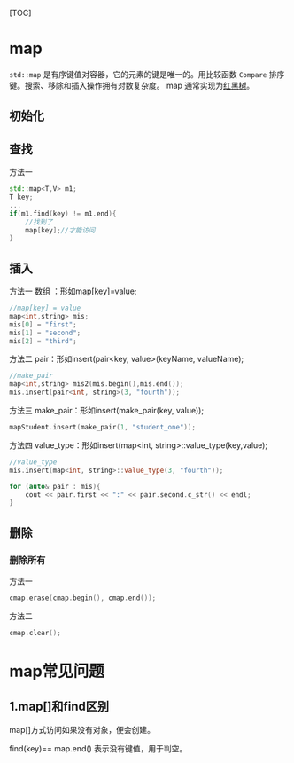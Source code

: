 [TOC]

# map

`std::map` 是有序键值对容器，它的元素的键是唯一的。用比较函数 `Compare` 排序键。搜索、移除和插入操作拥有对数复杂度。 map 通常实现为[红黑树](https://en.wikipedia.org/wiki/Red–black_tree)。

## 初始化

## 查找

方法一

```cpp
std::map<T,V> m1;
T key;
...
if(m1.find(key) != m1.end){
	//找到了
    map[key];//才能访问
}
```

## 插入

方法一 数组 ：形如map[key]=value;
```cpp
//map[key] = value
map<int,string> mis; 
mis[0] = "first"; 
mis[1] = "second"; 
mis[2] = "third"; 
```
方法二  pair：形如insert(pair<key, value>(keyName, valueName);
```cpp
//make_pair
map<int,string> mis2(mis.begin(),mis.end());
mis.insert(pair<int, string>(3, "fourth"));
```
方法三   make_pair：形如insert(make_pair(key, value));

```cpp
mapStudent.insert(make_pair(1, "student_one")); 
```

方法四 value_type：形如insert(map<int, string>::value_type(key,value);
```cpp
//value_type
mis.insert(map<int, string>::value_type(3, "fourth")); 

for (auto& pair : mis){ 
	cout << pair.first << ":" << pair.second.c_str() << endl;
}
```

## 删除

### 删除所有

方法一
```cpp
cmap.erase(cmap.begin(), cmap.end());
```
方法二
```cpp
cmap.clear();
```

# map常见问题

## 1.map[]和find区别

map[]方式访问如果没有对象，便会创建。

find(key)== map.end() 表示没有键值，用于判空。

